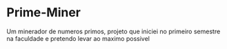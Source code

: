 # Prime-Miner
Um minerador de numeros primos, projeto que iniciei no primeiro semestre na faculdade e pretendo levar ao maximo possivel
